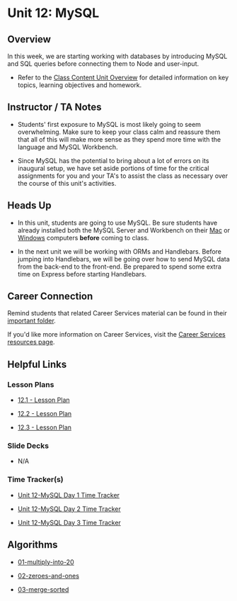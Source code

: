 # Unit 12: MySQL

## Overview

In this week, we are starting working with databases by introducing MySQL and SQL queries before connecting them to Node and user-input.

  * Refer to the [Class Content Unit Overview](../../../01-Class-Content/12-MySQL/README.md) for detailed information on key topics, learning objectives and homework.

## Instructor / TA Notes

* Students' first exposure to MySQL is most likely going to seem overwhelming. Make sure to keep your class calm and reassure them that all of this will make more sense as they spend more time with the language and MySQL Workbench.

* Since MySQL has the potential to bring about a lot of errors on its inaugural setup, we have set aside portions of time for the critical assignments for you and your TA's to assist the class as necessary over the course of this unit's activities.

## Heads Up

* In this unit, students are going to use MySQL. Be sure students have already installed both the MySQL Server and Workbench on their [Mac](../../../01-Class-Content/12-MySQL/04-Important/mysql-mac-guide.md) or [Windows](../../../01-Class-Content/12-MySQL/04-Important/mysql-windows-guide.md) computers **before** coming to class.

* In the next unit we will be working with ORMs and Handlebars. Before jumping into Handlebars, we will be going over how to send MySQL data from the back-end to the front-end. Be prepared to spend some extra time on Express before starting Handlebars.

## Career Connection
Remind students that related Career Services material can be found in their [important folder](../../../01-Class-Content/12-MySQL/04-Important/CAREER-CONNECTION.md).

If you'd like more information on Career Services, visit the [Career Services resources page](https://mycareerspot.org/).

## Helpful Links

### Lesson Plans

  * [12.1 - Lesson Plan](01-Day_Intro-MySQL/12.1-LESSON-PLAN.md)

  * [12.2 - Lesson Plan](02-Day_MySQL-Node/12.2-LESSON-PLAN.md)

  * [12.3 - Lesson Plan](03-Day_Big-Data-MySQL/12.3-LESSON-PLAN.md)

### Slide Decks

  * N/A

### Time Tracker(s)

  * [Unit 12-MySQL Day 1 Time Tracker](https://drive.google.com/a/trilogyed.com/file/d/1uF2uTx0CjPkF_ocoPfT4ij49ppjCfWbk/view?usp=sharing)

  * [Unit 12-MySQL Day 2 Time Tracker](https://drive.google.com/a/trilogyed.com/file/d/1nOZwr3nO2bhC7DMYUnqd5qM80CsK3a2G/view?usp=sharing)

  * [Unit 12-MySQL Day 3 Time Tracker](https://drive.google.com/a/trilogyed.com/file/d/1bgCBIYaRmjrEVbjAGkY1GKW-BGA2eyuj/view?usp=sharing)

## Algorithms

  * [01-multiply-into-20](../../../01-Class-Content/12-MySQL/03-Algorithms/01-multiply-into-20)

  * [02-zeroes-and-ones](../../../01-Class-Content/12-MySQL/03-Algorithms/02-zeroes-and-ones)

  * [03-merge-sorted](../../../01-Class-Content/12-MySQL/03-Algorithms/03-merge-sorted)

